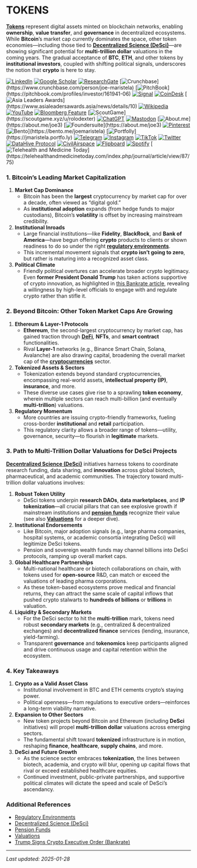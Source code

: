 # TOKENS

[**Tokens**](tokens.md) represent digital assets minted on blockchain networks, enabling **ownership**, **value transfer**, and **governance** in decentralized ecosystems. While **Bitcoin**’s market cap currently dominates the space, other token economies—including those tied to [**Decentralized Science (DeSci)**](../misc/desci.md)—are showing significant potential for **multi-trillion dollar** valuations in the coming years. The gradual acceptance of **BTC**, **ETH**, and other tokens by **institutional investors**, coupled with shifting political signals, underscores the notion that **crypto** is here to stay.

[![LinkedIn](https://img.shields.io/badge/LinkedIn-Profile-0077B5?style=flat-square\&logo=linkedin\&logoColor=white)](https://linkedin.com/in/rolodexter) [![Google Scholar](https://img.shields.io/badge/Google_Scholar-Profile-4285F4?style=flat-square\&logo=googlescholar\&logoColor=white)](https://scholar.google.com/citations?user=gHTHirEAAAAJ) [![ResearchGate](https://img.shields.io/badge/ResearchGate-Profile-00CCBB?style=flat-square\&logo=researchgate\&logoColor=white)](https://www.researchgate.net/profile/Joe-Maristela-2) [![Crunchbase](https://img.shields.io/badge/Crunchbase-Profile-0288D1?style=flat-square\&logo=data:image/svg+xml;base64,PHN...)](https://www.crunchbase.com/person/joe-maristela) [![PitchBook](https://img.shields.io/badge/PitchBook-Profile-003B6B?style=flat-square\&logo=data:image/svg+xml;base64,PHN...)](https://pitchbook.com/profiles/investor/161941-06) [![Signal](https://img.shields.io/badge/Signal-Profile-6E97F0?style=flat-square\&logo=signal\&logoColor=white)](https://signal.nfx.com/investors/joe-maristela) [![CoinDesk](https://img.shields.io/badge/CoinDesk-Contributor-F7931A?style=flat-square\&logo=news\&logoColor=white)](https://www.coindesk.com/author/joe-maristela) [![Asia Leaders Awards](https://img.shields.io/badge/Asia_Leaders_Awards-Feature-DA291C?style=flat-square\&logo=data:image/svg+xml;base64,PHN...)](https://www.asialeadersawards.asia/news/details/10) [![Wikipedia](https://img.shields.io/badge/Wikipedia-Profile-000000?style=flat-square\&logo=wikipedia\&logoColor=white)](https://en.wikipedia.org/wiki/File:Joe_Maristela_in_Paniqui_Tarlac_Tech_Seminar_2015.jpg) [![YouTube](https://img.shields.io/badge/YouTube-Channel-FF0000?style=flat-square\&logo=youtube\&logoColor=white)](https://www.youtube.com/@rolodexter) [![Bloomberg Feature](https://img.shields.io/badge/Bloomberg-Feature-5E5E5E?style=flat-square\&logo=youtube\&logoColor=white)](https://www.youtube.com/watch?v=Ep8Mo0kRjaY) [![ScoutGame](https://img.shields.io/badge/ScoutGame-Profile-8A2BE2?style=flat-square\&logo=data:image/svg+xml;base64,PHN...)](https://scoutgame.xyz/u/rolodexter) [![ChatGPT](https://img.shields.io/badge/ChatGPT-Resume_and_Biodata-00A67E?style=flat-square\&logo=chatgpt\&logoColor=white)](https://chatgpt.com/g/g-675caa5a54e88191bd807764592df744-joe-s-resume-and-application-data) [![Mastodon](https://img.shields.io/badge/Mastodon-Profile-6364FF?style=flat-square\&logo=mastodon\&logoColor=white)](https://mastodon.social/@JoeMaristela) [![About.me](https://img.shields.io/badge/About.me-Profile-000000?style=flat-square\&logo=data:image/svg+xml;base64,PHN...)](https://about.me/joe3) [![Foundersuite](https://img.shields.io/badge/Foundersuite-Profile-0056D2?style=flat-square\&logo=data:image/svg+xml;base64,PHN...)](https://about.me/joe3) [![Pinterest](https://img.shields.io/badge/Pinterest-@rolodexter-BD081C?style=flat-square\&logo=pinterest\&logoColor=white)](https://nl.pinterest.com/rolodexter/) [![Bento](https://img.shields.io/badge/Bento-Profile-F7931A?style=flat-square\&logo=data:image/svg+xml;base64,PHN...)](https://bento.me/joemaristela) [![Portfolly](https://img.shields.io/badge/Portfolly-Profile-F7931A?style=flat-square\&logo=data:image/svg+xml;base64,PHN...)](https://jmaristela.portfo.ly) [![Telegram](https://img.shields.io/badge/Telegram-Contact-2CA5E0?style=flat-square\&logo=telegram\&logoColor=white)](https://t.me/joemaristela) [![Instagram](https://img.shields.io/badge/Instagram-@joemaristela3-E4405F?style=flat-square\&logo=instagram\&logoColor=white)](https://www.instagram.com/joemaristela3/) [![TikTok](https://img.shields.io/badge/TikTok-@rolodexter-000000?style=flat-square\&logo=tiktok\&logoColor=white)](https://www.tiktok.com/@rolodexter) [![Twitter](https://img.shields.io/badge/Twitter-Profile-1DA1F2?style=flat-square\&logo=twitter\&logoColor=white)](https://twitter.com/joemaristela) [![DataHive Protocol](https://img.shields.io/badge/DataHive-Protocol-005F73?style=flat-square\&logo=github\&logoColor=white)](https://github.com/rolodexter/DataHive-Protocol) [![CivilAirspace](https://img.shields.io/badge/CivilAirspace-Project-023047?style=flat-square\&logo=github\&logoColor=white)](https://github.com/rolodexter/CivilAirspace) [![Flipboard](https://img.shields.io/badge/Flipboard-Magazine-E83151?style=flat-square\&logo=flipboard\&logoColor=white)](https://flipboard.com/@rolodexter/rolodexter-jergu04fz) [![Spotify](https://img.shields.io/badge/Spotify-Listen-1DB954?style=flat-square\&logo=spotify\&logoColor=white)](https://open.spotify.com/show/11s0wEdbc8k3caT6xur57a) [![Telehealth and Medicine Today](https://img.shields.io/badge/Telehealth-Article-0077B5?style=flat-square\&logo=data:image/svg+xml;base64,PHN...)](https://telehealthandmedicinetoday.com/index.php/journal/article/view/87/75)

### 1. Bitcoin’s Leading Market Capitalization

1. **Market Cap Dominance**
   * Bitcoin has been the **largest** cryptocurrency by market cap for over a decade, often viewed as “digital gold.”
   * As **institutional adoption** expands (from hedge funds to major custodians), Bitcoin’s **volatility** is offset by increasing mainstream credibility.
2. **Institutional Inroads**
   * Large financial institutions—like **Fidelity**, **BlackRock**, and **Bank of America**—have begun offering **crypto** products to clients or shown readiness to do so under the right [**regulatory environments**](../governance/regulatory_environments.md).
   * This incremental movement signals that **crypto isn’t going to zero**, but rather is maturing into a recognized asset class.
3. **Political Climate**
   * Friendly political overtures can accelerate broader crypto legitimacy. Even **former President Donald Trump** has taken actions supportive of crypto innovation, as highlighted in [this Bankrate article](https://www.bankrate.com/investing/trump-signs-crypto-executive-order-what-investors-need-to-know/), revealing a willingness by high-level officials to engage with and regulate crypto rather than stifle it.

### 2. Beyond Bitcoin: Other Token Market Caps Are Growing

1. **Ethereum & Layer-1 Protocols**
   * **Ethereum**, the second-largest cryptocurrency by market cap, has gained traction through [**DeFi**](DEFI.MD), **NFTs**, and **smart contract** functionalities.
   * Rival **Layer-1** networks (e.g., Binance Smart Chain, Solana, Avalanche) are also drawing capital, broadening the overall market cap of the [**cryptocurrencies**](CRYPTOCURRENCIES.MD) sector.
2. **Tokenized Assets & Sectors**
   * Tokenization extends beyond standard cryptocurrencies, encompassing real-world assets, **intellectual property (IP)**, **insurance**, and more.
   * These diverse use cases give rise to a sprawling **token economy**, wherein multiple sectors can reach multi-billion (and eventually **multi-trillion**) valuations.
3. **Regulatory Momentum**
   * More countries are issuing crypto-friendly frameworks, fueling cross-border **institutional** and **retail** participation.
   * This regulatory clarity allows a broader range of tokens—utility, governance, security—to flourish in **legitimate** markets.

### 3. Path to Multi-Trillion Dollar Valuations for DeSci Projects

[**Decentralized Science (DeSci)**](../misc/desci.md) initiatives harness tokens to coordinate research funding, data sharing, and **innovation** across global biotech, pharmaceutical, and academic communities. The trajectory toward multi-trillion dollar valuations involves:

1. **Robust Token Utility**
   * DeSci tokens underpin **research DAOs**, **data marketplaces**, and **IP tokenization**—all crucial pillars that can see explosive growth if mainstream institutions and [**pension funds**](../misc/pension_funds.md) recognize their value (see also [**Valuations**](CRYPTO_ECONOMICS/valuations.md) for a deeper dive).
2. **Institutional Endorsements**
   * Like Bitcoin, major adoption signals (e.g., large pharma companies, hospital systems, or academic consortia integrating DeSci) will legitimize DeSci tokens.
   * Pension and sovereign wealth funds may channel billions into DeSci protocols, ramping up overall market caps.
3. **Global Healthcare Partnerships**
   * Multi-national healthcare or biotech collaborations on chain, with tokens used for **open-source** R\&D, can match or exceed the valuations of leading pharma corporations.
   * As these token-based ecosystems prove medical and financial returns, they can attract the same scale of capital inflows that pushed crypto stalwarts to **hundreds of billions** or **trillions** in valuation.
4. **Liquidity & Secondary Markets**
   * For the DeSci sector to hit the **multi-trillion** mark, tokens need robust **secondary markets** (e.g., centralized & decentralized exchanges) and **decentralized finance** services (lending, insurance, yield-farming).
   * Transparent **governance** and **tokenomics** keep participants aligned and drive continuous usage and capital retention within the ecosystem.

### 4. Key Takeaways

1. **Crypto as a Valid Asset Class**
   * Institutional involvement in BTC and ETH cements crypto’s staying power.
   * Political openness—from regulations to executive orders—reinforces a long-term viability narrative.
2. **Expansion to Other Sectors**
   * New token projects beyond Bitcoin and Ethereum (including **DeSci** initiatives) will propel **multi-trillion dollar** valuations across emerging sectors.
   * The fundamental shift toward **tokenized** infrastructure is in motion, reshaping **finance**, **healthcare**, **supply chains**, and more.
3. **DeSci and Future Growth**
   * As the science sector embraces **tokenization**, the lines between biotech, academia, and crypto will blur, opening up capital flows that rival or exceed established healthcare equities.
   * Continued investment, public-private partnerships, and supportive political climates will dictate the speed and scale of DeSci’s ascendancy.

### Additional References

* [Regulatory Environments](../governance/regulatory_environments.md)
* [Decentralized Science (DeSci)](../misc/desci.md)
* [Pension Funds](../misc/pension_funds.md)
* [Valuations](CRYPTO_ECONOMICS/valuations.md)
* [Trump Signs Crypto Executive Order (Bankrate)](https://www.bankrate.com/investing/trump-signs-crypto-executive-order-what-investors-need-to-know/)

***

_Last updated: 2025-01-28_
